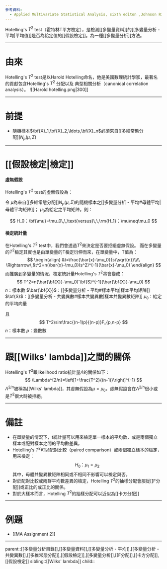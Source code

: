 ```yaml
---
參考資料:
  - Applied Multivariate Statistical Analysis, sixth editon ,Johnson Richard A. ;  Dean W. Wichern
---
```

Hotelling's $T^2$ test（霍特林T平方檢定），是檢測[[多變量資料]]的[[多變量分析 - 平均|平均值]]是否為給定值的[[假設檢定]]。為一種[[多變量分析]]方法。
- - -
# 由來
Hotelling's $T^2$ test是以Harold Hotelling命名，他是美國數理統計學家，最著名的貢獻包含Hotelling's $T^2$ 分配以及 典型相關分析（canonical correlation analysis）。
![[Harold hotelling.png|300]]
- - -
# 前提
- 隨機樣本$\bf{X}_1,\bf{X}_2,\ldots,\bf{X}_n$必須來自[[多維常態分配]]$N_p(\mu,\Sigma)$
- - -
# [[假設檢定|檢定]]
#### 虛無假設
Hotelling's $T^2$ test的虛無假設為：

令
$\mu$為來自[[多維常態分配]]$N_p(\mu,\Sigma)$的隨機樣本之[[多變量分析 - 平均#母體平均|母體平均矩陣]]；
$\mu_0$為給定之平均矩陣。則：

$$
H_0：\bf{\mu}=\mu_0\,\,\text{versus}\,\,\rm{H_1}：\mu\neq\mu_0
$$

#### 檢定統計量
在Hotelling's $T^2$ test中，我們會透過$T^2$來決定是否要拒絕虛無假設。
而在多變量的$T^2$檢定其實也是由單變量的T檢定衍伸而來，在單變量中，T值為：
$$
\begin{align}
&t=\frac{\bar{x}-\mu_0}{s/\sqrt{n}}\\\\
\Rightarrow\,&t^2=n(\bar{x}-\mu_0)(s^2)^{-1}(\bar{x}-\mu_0)
\end{align}
$$
而推廣到多變量的情況，檢定統計量Hotelling's $T^2$將會變成：
$$
T^2=n(\bar{\bf{X}}-\mu_0)'\bf{S}^{-1}(\bar{\bf{X}}-\mu_0)
$$
$n$：樣本數
$\bar{\bf{X}}$：[[多變量分析 - 平均#樣本平均|樣本平均矩陣]]
$\bf{S}$：[[多變量分析 - 共變異數#樣本共變異數|樣本共變異數矩陣]]
$\mu_0$：給定的平均向量

且
$$
T^2\sim\frac{(n-1)p}{(n-p)}F_{p,n-p}
$$
$n$：樣本數
$p$：變數數
- - -
# 跟[[Wilks' lambda]]之間的關係
Hotelling's $T^2$跟likelihood ratio統計量$\Lambda$的關係如下：
$$
\Lambda^{2/n}=\left[1+\frac{T^2}{(n-1)}\right]^{-1}
$$
$\Lambda^{2/n}$被稱為[[Wilks' lambda]]，其虛無假設為$\mu=\mu_0$，虛無假設會在$\Lambda^{2/n}$很小或是$T^2$很大時被拒絕。 
- - -
# 備註
- 在單變量的情況下，t統計量可以用來檢定單一樣本的平均數，或是兩個獨立樣本或配對樣本之間的平均數差異。
- Hotelling's $T^2$可以配對比較（paired comparison）或兩個獨立樣本的檢定，用來檢定：$$H_0：\mu_1=\mu_2$$
  其中，母體共變異數矩陣相同或不相同不影響可以檢定與否。
- 對於配對比較或兩群平均數差異的檢定，Hotelling $T^2$的抽樣分配會服從[[F分配]]或正比的或正比的關係。
- 對於大樣本而言，Hotelling $T^2$的抽樣分配可以近似為[[卡方分配]]

- - -
# 例題
- [[MA Assignment 2]]
- - -
parent::[[多變量分析目錄]],[[多變量資料]],[[多變量分析 - 平均]],[[多變量分析 - 共變異數]],[[多維常態分配]],[[假設檢定]],[[多變量分析]],[[F分配]],[[卡方分配]],[[假設檢定]]
sibling::[[Wilks' lambda]]
child::